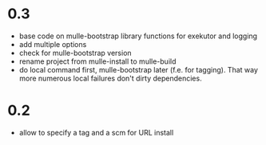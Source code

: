 0.3
===

* base code on mulle-bootstrap library functions for exekutor and logging
* add multiple options
* check for mulle-bootstrap version
* rename project from mulle-install to mulle-build
* do local command first, mulle-bootstrap later (f.e. for tagging). That way
more numerous local failures don't dirty dependencies.

0.2
===

* allow to specify a tag and a scm for URL install
